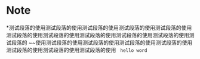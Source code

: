 # Note  
  *测试段落的使用测试段落的使用测试段落的使用测试段落的使用测试段落的使用测试段落的使用测试段落的使用测试段落的使用测试段落的使用测试段落的使用测试段落的 ~~使用测试段落的使用测试段落的使用测试段落的使用测试段落的使用测试段落的使用测试段落的使用测试段落的使用
  
`hello word`
